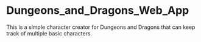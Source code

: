 # Dungeons_and_Dragons_Web_App
This is a simple character creator for Dungeons and Dragons that can keep track of multiple basic characters.
